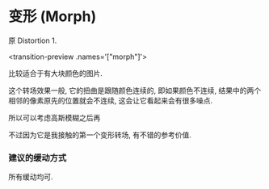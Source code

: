 # 变形 (Morph)

原 Distortion 1.

<transition-preview .names='["morph"]'></transition-preview>


比较适合于有大块颜色的图片.

这个转场效果一般, 它的扭曲是跟随颜色连续的, 即如果颜色不连续, 结果中的两个相邻的像素原先的位置就会不连续, 这会让它看起来会有很多噪点.

所以可以考虑高斯模糊之后再

不过因为它是我接触的第一个变形转场, 有不错的参考价值.


### 建议的缓动方式

所有缓动均可.
